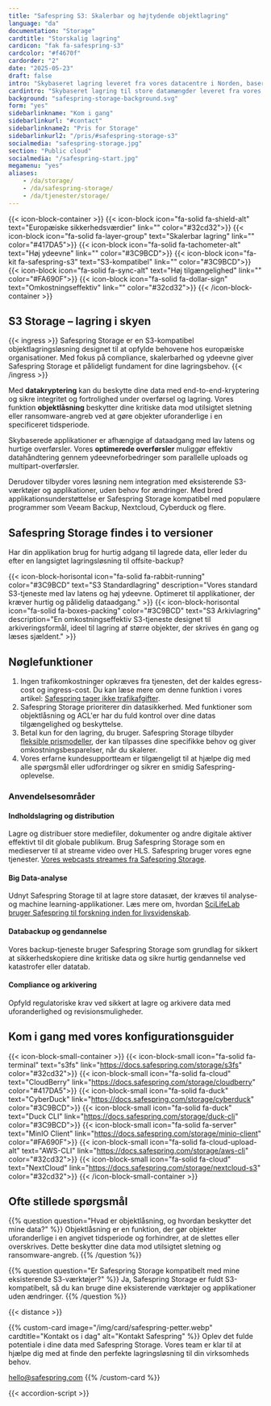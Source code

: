 ```yaml
---
title: "Safespring S3: Skalerbar og højtydende objektlagring"
language: "da"
documentation: "Storage"
cardtitle: "Storskalig lagring"
cardicon: "fak fa-safespring-s3"
cardcolor: "#f4670f"
cardorder: "2"
date: "2025-05-23"
draft: false
intro: "Skybaseret lagring leveret fra vores datacentre i Norden, baseret på den markedsledende lagringsteknologi Ceph."
cardintro: "Skybaseret lagring til store datamængder leveret fra vores egne datacentre"
background: "safespring-storage-background.svg"
form: "yes"
sidebarlinkname: "Kom i gang"
sidebarlinkurl: "#contact"
sidebarlinkname2: "Pris for Storage"
sidebarlinkurl2: "/pris/#safespring-storage-s3"
socialmedia: "safespring-storage.jpg"
section: "Public cloud"
socialmedia: "/safespring-start.jpg"
megamenu: "yes"
aliases:
    - /da/storage/
    - /da/safespring-storage/
    - /da/tjenester/storage/
---
```


{{< icon-block-container >}}
{{< icon-block icon="fa-solid fa-shield-alt" text="Europæiske sikkerheds­værdier" link="" color="#32cd32">}}
{{< icon-block icon="fa-solid fa-layer-group" text="Skalerbar lagring" link="" color="#417DA5">}}
{{< icon-block icon="fa-solid fa-tachometer-alt" text="Høj ydeevne" link="" color="#3C9BCD">}}
{{< icon-block icon="fa-kit fa-safespring-s3" text="S3-kompatibel" link="" color="#3C9BCD">}}
{{< icon-block icon="fa-solid fa-sync-alt" text="Høj tilgængelighed" link="" color="#FA690F">}}
{{< icon-block icon="fa-solid fa-dollar-sign" text="Omkostnings­effektiv" link="" color="#32cd32">}}
{{< /icon-block-container >}}

## S3 Storage – lagring i skyen

{{< ingress >}}
Safespring Storage er en S3-kompatibel objektlagringsløsning designet til at opfylde behovene hos europæiske organisationer. Med fokus på compliance, skalerbarhed og ydeevne giver Safespring Storage et pålideligt fundament for dine lagringsbehov.
{{< /ingress >}}

Med **datakryptering** kan du beskytte dine data med end-to-end-kryptering og sikre integritet og fortrolighed under overførsel og lagring. Vores funktion **objektlåsning** beskytter dine kritiske data mod utilsigtet sletning eller ransomware-angreb ved at gøre objekter uforanderlige i en specificeret tidsperiode.

Skybaserede applikationer er afhængige af dataadgang med lav latens og hurtige overførsler. Vores **optimerede overførsler** muliggør effektiv datahåndtering gennem ydeevneforbedringer som parallelle uploads og multipart-overførsler.

Derudover tilbyder vores løsning nem integration med eksisterende S3-værktøjer og applikationer, uden behov for ændringer. Med bred applikationsunderstøttelse er Safespring Storage kompatibel med populære programmer som Veeam Backup, Nextcloud, Cyberduck og flere.

## Safespring Storage findes i to versioner

Har din applikation brug for hurtig adgang til lagrede data, eller leder du efter en langsigtet lagringsløsning til offsite-backup?

{{< icon-block-horisontal icon="fa-solid fa-rabbit-running" color="#3C9BCD" text="S3 Standardlagring" description="Vores standard S3-tjeneste med lav latens og høj ydeevne. Optimeret til applikationer, der kræver hurtig og pålidelig dataadgang." >}}
{{< icon-block-horisontal icon="fa-solid fa-boxes-packing" color="#3C9BCD" text="S3 Arkivlagring" description="En omkostningseffektiv S3-tjeneste designet til arkiveringsformål, ideel til lagring af større objekter, der skrives én gang og læses sjældent." >}}

## Nøglefunktioner

1. Ingen trafikomkostninger opkræves fra tjenesten, det der kaldes egress-cost og ingress-cost. Du kan læse mere om denne funktion i vores artikel: [Safespring tager ikke trafikafgifter](/blogg/2023/2023-03-egress-cost/).
1. Safespring Storage prioriterer din datasikkerhed. Med funktioner som objektlåsning og ACL'er har du fuld kontrol over dine datas tilgængelighed og beskyttelse.
1. Betal kun for den lagring, du bruger. Safespring Storage tilbyder [fleksible prismodeller](/pris/#safespring-storage-s3), der kan tilpasses dine specifikke behov og giver omkostningsbesparelser, når du skalerer.
1. Vores erfarne kundesupportteam er tilgængeligt til at hjælpe dig med alle spørgsmål eller udfordringer og sikrer en smidig Safespring-oplevelse.

### Anvendelsesområder

#### Indholdslagring og distribution

Lagre og distribuer store mediefiler, dokumenter og andre digitale aktiver effektivt til dit globale publikum. Brug Safespring Storage som en medieserver til at streame video over HLS. Safespring bruger vores egne tjenester. [Vores webcasts streames fra Safespring Storage](/webinar/).

#### Big Data-analyse

Udnyt Safespring Storage til at lagre store datasæt, der kræves til analyse- og machine learning-applikationer. Læs mere om, hvordan [SciLifeLab bruger Safespring til forskning inden for livsvidenskab](/services/case/scilifelab/).

#### Databackup og gendannelse

Vores backup-tjeneste bruger Safespring Storage som grundlag for sikkert at sikkerhedskopiere dine kritiske data og sikre hurtig gendannelse ved katastrofer eller datatab.

#### Compliance og arkivering

Opfyld regulatoriske krav ved sikkert at lagre og arkivere data med uforanderlighed og revisionsmuligheder.

## Kom i gang med vores konfigurationsguider

{{< icon-block-small-container >}}
{{< icon-block-small icon="fa-solid fa-terminal" text="s3fs" link="https://docs.safespring.com/storage/s3fs" color="#32cd32">}}
{{< icon-block-small icon="fa-solid fa-cloud" text="CloudBerry" link="https://docs.safespring.com/storage/cloudberry" color="#417DA5">}}
{{< icon-block-small icon="fa-solid fa-duck" text="CyberDuck" link="https://docs.safespring.com/storage/cyberduck" color="#3C9BCD">}}
{{< icon-block-small icon="fa-solid fa-duck" text="Duck CLI" link="https://docs.safespring.com/storage/duck-cli" color="#3C9BCD">}}
{{< icon-block-small icon="fa-solid fa-server" text="MinIO Client" link="https://docs.safespring.com/storage/minio-client" color="#FA690F">}}
{{< icon-block-small icon="fa-solid fa-cloud-upload-alt" text="AWS-CLI" link="https://docs.safespring.com/storage/aws-cli" color="#32cd32">}}
{{< icon-block-small icon="fa-solid fa-cloud" text="NextCloud" link="https://docs.safespring.com/storage/nextcloud-s3" color="#32cd32">}}
{{< /icon-block-small-container >}}

## Ofte stillede spørgsmål

{{% question question="Hvad er objektlåsning, og hvordan beskytter det mine data?" %}}
Objektlåsning er en funktion, der gør objekter uforanderlige i en angivet tidsperiode og forhindrer, at de slettes eller overskrives. Dette beskytter dine data mod utilsigtet sletning og ransomware-angreb.
{{% /question %}}

{{% question question="Er Safespring Storage kompatibelt med mine eksisterende S3-værktøjer?" %}}
Ja, Safespring Storage er fuldt S3-kompatibelt, så du kan bruge dine eksisterende værktøjer og applikationer uden ændringer.
{{% /question %}}

{{< distance >}}

{{% custom-card image="/img/card/safespring-petter.webp" cardtitle="Kontakt os i dag" alt="Kontakt Safespring" %}}
Oplev det fulde potentiale i dine data med Safespring Storage. Vores team er klar til at hjælpe dig med at finde den perfekte lagringsløsning til din virksomheds behov.

[hello@safespring.com](mailto:hello@safespring.com)
{{% /custom-card %}}

{{< accordion-script >}}
